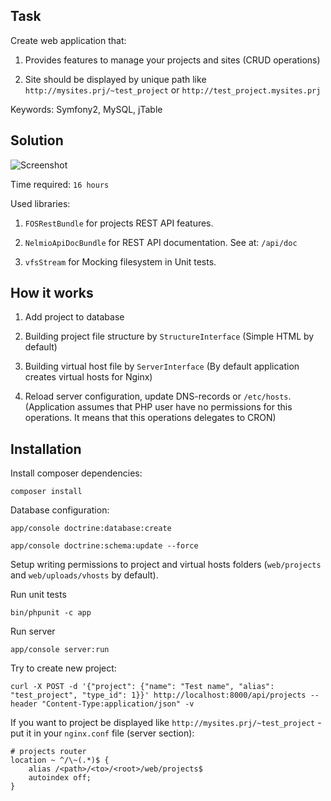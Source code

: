 Task
---------

Create web application that:

1) Provides features to manage your projects and sites (CRUD operations)

2) Site should be displayed by unique path like `http://mysites.prj/~test_project` or `http://test_project.mysites.prj`

Keywords: Symfony2, MySQL, jTable

Solution
----------

![Screenshot](https://cloud.githubusercontent.com/assets/7060998/10024262/0bb5284c-615f-11e5-93a0-de44ff5aa4f1.png "Screenshot")

Time required: `16 hours`

Used libraries:

1) `FOSRestBundle` for projects REST API features.

2) `NelmioApiDocBundle` for REST API documentation. See at: `/api/doc`

3) `vfsStream` for Mocking filesystem in Unit tests.

How it works
--------------

1) Add project to database

2) Building project file structure by `StructureInterface` (Simple HTML by default)

3) Building virtual host file by `ServerInterface` (By default application creates virtual hosts for Nginx)

4) Reload server configuration, update DNS-records or `/etc/hosts`. (Application assumes that PHP user have no permissions for this operations. It means that this operations delegates to CRON)

Installation
--------------

Install composer dependencies:

`composer install`

Database configuration:

`app/console doctrine:database:create`

`app/console doctrine:schema:update --force`

Setup writing permissions to project and virtual hosts folders (`web/projects` and `web/uploads/vhosts` by default).

Run unit tests

`bin/phpunit -c app`

Run server

`app/console server:run`

Try to create new project:

`curl -X POST -d '{"project": {"name": "Test name", "alias": "test_project", "type_id": 1}}' http://localhost:8000/api/projects --header "Content-Type:application/json" -v`

If you want to project be displayed like `http://mysites.prj/~test_project` - put it in your `nginx.conf` file (server section):

```
# projects router
location ~ ^/\~(.*)$ {
    alias /<path>/<to>/<root>/web/projects$
    autoindex off;
}
```